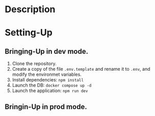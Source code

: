 # Description

# Setting-Up

## Bringing-Up in dev mode.

1. Clone the repository.
2. Create a copy of the file ```.env.template``` and rename it to ```.env```, and modify the environmet variables.
3. Install dependencies: ```npm install```
4. Launch the DB: ```docker compose up -d```
5. Launch the application: ```npm run dev```

## Bringin-Up in prod mode. 
